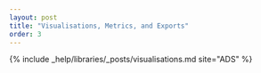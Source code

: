 ```yaml
---
layout: post
title: "Visualisations, Metrics, and Exports"
order: 3
---
```


{% include _help/libraries/_posts/visualisations.md site="ADS" %}

